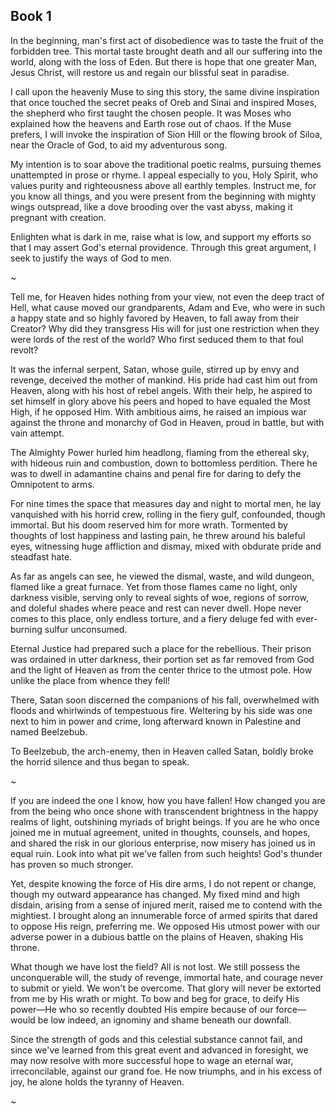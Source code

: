 ## Book 1

In the beginning, man's first act of disobedience was to taste the fruit of the forbidden tree. This mortal taste brought death and all our suffering into the world, along with the loss of Eden. But there is hope that one greater Man, Jesus Christ, will restore us and regain our blissful seat in paradise.

I call upon the heavenly Muse to sing this story, the same divine inspiration that once touched the secret peaks of Oreb and Sinai and inspired Moses, the shepherd who first taught the chosen people. It was Moses who explained how the heavens and Earth rose out of chaos. If the Muse prefers, I will invoke the inspiration of Sion Hill or the flowing brook of Siloa, near the Oracle of God, to aid my adventurous song.

My intention is to soar above the traditional poetic realms, pursuing themes unattempted in prose or rhyme. I appeal especially to you, Holy Spirit, who values purity and righteousness above all earthly temples. Instruct me, for you know all things, and you were present from the beginning with mighty wings outspread, like a dove brooding over the vast abyss, making it pregnant with creation.

Enlighten what is dark in me, raise what is low, and support my efforts so that I may assert God's eternal providence. Through this great argument, I seek to justify the ways of God to men.

~

Tell me, for Heaven hides nothing from your view, not even the deep tract of Hell, what cause moved our grandparents, Adam and Eve, who were in such a happy state and so highly favored by Heaven, to fall away from their Creator? Why did they transgress His will for just one restriction when they were lords of the rest of the world? Who first seduced them to that foul revolt?

It was the infernal serpent, Satan, whose guile, stirred up by envy and revenge, deceived the mother of mankind. His pride had cast him out from Heaven, along with his host of rebel angels. With their help, he aspired to set himself in glory above his peers and hoped to have equaled the Most High, if he opposed Him. With ambitious aims, he raised an impious war against the throne and monarchy of God in Heaven, proud in battle, but with vain attempt.

The Almighty Power hurled him headlong, flaming from the ethereal sky, with hideous ruin and combustion, down to bottomless perdition. There he was to dwell in adamantine chains and penal fire for daring to defy the Omnipotent to arms.

For nine times the space that measures day and night to mortal men, he lay vanquished with his horrid crew, rolling in the fiery gulf, confounded, though immortal. But his doom reserved him for more wrath. Tormented by thoughts of lost happiness and lasting pain, he threw around his baleful eyes, witnessing huge affliction and dismay, mixed with obdurate pride and steadfast hate.

As far as angels can see, he viewed the dismal, waste, and wild dungeon, flamed like a great furnace. Yet from those flames came no light, only darkness visible, serving only to reveal sights of woe, regions of sorrow, and doleful shades where peace and rest can never dwell. Hope never comes to this place, only endless torture, and a fiery deluge fed with ever-burning sulfur unconsumed.

Eternal Justice had prepared such a place for the rebellious. Their prison was ordained in utter darkness, their portion set as far removed from God and the light of Heaven as from the center thrice to the utmost pole. How unlike the place from whence they fell!

There, Satan soon discerned the companions of his fall, overwhelmed with floods and whirlwinds of tempestuous fire. Weltering by his side was one next to him in power and crime, long afterward known in Palestine and named Beelzebub.

To Beelzebub, the arch-enemy, then in Heaven called Satan, boldly broke the horrid silence and thus began to speak.

~

If you are indeed the one I know, how you have fallen! How changed you are from the being who once shone with transcendent brightness in the happy realms of light, outshining myriads of bright beings. If you are he who once joined me in mutual agreement, united in thoughts, counsels, and hopes, and shared the risk in our glorious enterprise, now misery has joined us in equal ruin. Look into what pit we've fallen from such heights! God's thunder has proven so much stronger.

Yet, despite knowing the force of His dire arms, I do not repent or change, though my outward appearance has changed. My fixed mind and high disdain, arising from a sense of injured merit, raised me to contend with the mightiest. I brought along an innumerable force of armed spirits that dared to oppose His reign, preferring me. We opposed His utmost power with our adverse power in a dubious battle on the plains of Heaven, shaking His throne.

What though we have lost the field? All is not lost. We still possess the unconquerable will, the study of revenge, immortal hate, and courage never to submit or yield. We won't be overcome. That glory will never be extorted from me by His wrath or might. To bow and beg for grace, to deify His power—He who so recently doubted His empire because of our force—would be low indeed, an ignominy and shame beneath our downfall.

Since the strength of gods and this celestial substance cannot fail, and since we've learned from this great event and advanced in foresight, we may now resolve with more successful hope to wage an eternal war, irreconcilable, against our grand foe. He now triumphs, and in his excess of joy, he alone holds the tyranny of Heaven.

~


